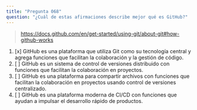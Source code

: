 ```yaml
---
title: "Pregunta 068"
question: "¿Cuál de estas afirmaciones describe mejor qué es GitHub?"
---
```


> https://docs.github.com/en/get-started/using-git/about-git#how-github-works  
1. [x] GitHub es una plataforma que utiliza Git como su tecnología central y agrega funciones que facilitan la colaboración y la gestión de código.  
1. [ ] GitHub es un sistema de control de versiones distribuido con funciones que facilitan la colaboración en proyectos.  
1. [ ] GitHub es una plataforma para compartir archivos con funciones que facilitan la colaboración en proyectos usando control de versiones centralizado.  
1. [ ] GitHub es una plataforma moderna de CI/CD con funciones que ayudan a impulsar el desarrollo rápido de productos.  
